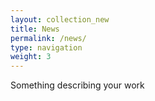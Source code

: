 ```yaml
---
layout: collection_new
title: News
permalink: /news/
type: navigation
weight: 3
---
```

Something describing your work
